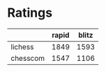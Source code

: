# Ratings

|          | rapid | blitz |
|----------|-------|-------|
| lichess  | 1849 | 1593 |
| chesscom | 1547 | 1106 |
